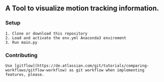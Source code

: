 ## A Tool to visualize motion tracking information.

### Setup

    1. Clone or download this repository
    2. Load and activate the env.yml Anaconda3 enviroment
    3. Run main.py

### Contributing

    Use [gitflow](https://de.atlassian.com/git/tutorials/comparing-workflows/gitflow-workflow) as git workflow when implementing features, please.
